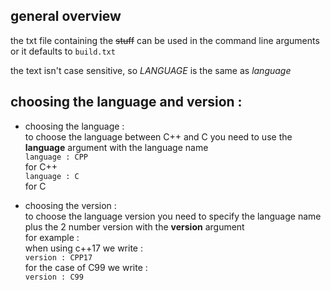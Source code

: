 ## general overview
the txt file containing the ~~stuff~~ can be used in the command line arguments or it defaults to `build.txt`

the text isn't case sensitive, so *LANGUAGE* is the same as *language*

## choosing the language and version :
- choosing the language :<br>
    to choose the language between C++ and C you need to use the **language** argument with the language name<br>
    ``` language : CPP ```<br>
    for C++ <br>
    ``` language : C ```<br>
    for C

- choosing the version :<br>
    to choose the language version you need to specify the language name plus the 2 number version with the **version** argument<br>
    for example :<br>
    when using c++17 we write :<br>
    ``` version : CPP17 ```<br>
    for the case of C99 we write :<br>
    ``` version : C99 ```<br>
